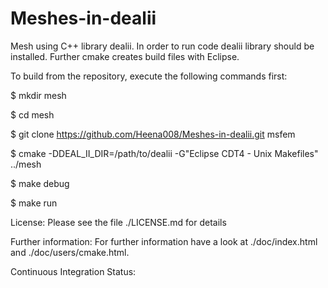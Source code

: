 # Meshes-in-dealii
﻿Mesh using C++ library dealii. In order to run code dealii library should be installed. Further cmake creates build files with Eclipse.



To build from the repository, execute the following commands first:

$ mkdir mesh

$ cd mesh

$ git clone https://github.com/Heena008/Meshes-in-dealii.git msfem

$ cmake -DDEAL_II_DIR=/path/to/dealii -G"Eclipse CDT4 - Unix Makefiles" ../mesh

$ make debug

$ make run


License:
Please see the file ./LICENSE.md for details


Further information:
For further information have a look at ./doc/index.html and ./doc/users/cmake.html.

Continuous Integration Status:
